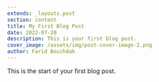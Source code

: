 ```yaml
---
extends: _layouts.post
section: content
title: My First Blog Post
date: 2022-07-20
description: This is your first blog post.
cover_image: /assets/img/post-cover-image-2.png
author: Farid Bouchdak
---
```


This is the start of your first blog post.
